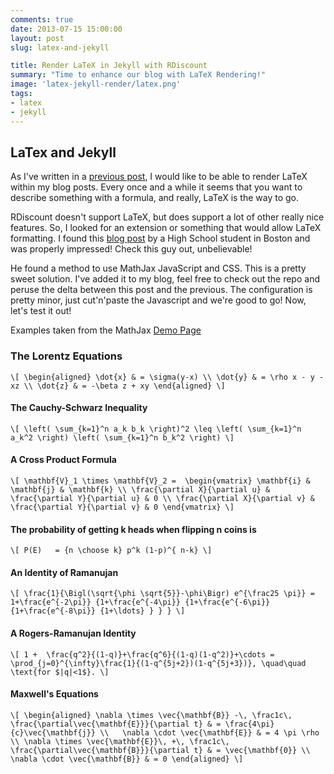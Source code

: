 ```yaml
---
comments: true
date: 2013-07-15 15:00:00
layout: post
slug: latex-and-jekyll

title: Render LaTeX in Jekyll with RDiscount
summary: "Time to enhance our blog with LaTeX Rendering!"
image: 'latex-jekyll-render/latex.png'
tags:
- latex
- jekyll
---
```


## LaTex and Jekyll

As I've written in a [previous post](http://www.liquidinertia.com/2013/07/05/jekyll-setup-basics-pt2/), I would like to be able
to render LaTeX within my blog posts.  Every once and a while it
seems that you want to describe something with a formula, and really,
LaTeX is the way to go.

RDiscount doesn't support LaTeX, but does support a lot of other really
nice features.  So, I looked for an extension or something that would 
allow LaTeX formatting.  I found this [blog post](http://cwoebker.com/posts/latex-math-magic) by a High School student in Boston and was properly impressed!  Check this guy out, unbelievable!

He found a method to use MathJax JavaScript and CSS.  This is a pretty
sweet solution.  I've added it to my blog, feel free to check out
the repo and peruse the delta between this post and the previous.  The
configuration is pretty minor, just cut'n'paste the Javascript and we're
good to go!  Now, let's test it out!

Examples taken from the MathJax [Demo Page](http://mathjax.org/demos/tex-samples/)

### The Lorentz Equations

`\[
\begin{aligned}
\dot{x} & = \sigma(y-x) \\
\dot{y} & = \rho x - y - xz \\
\dot{z} & = -\beta z + xy
\end{aligned}
\]`

#### The Cauchy-Schwarz Inequality

`\[
\left( \sum_{k=1}^n a_k b_k \right)^2 \leq \left( \sum_{k=1}^n a_k^2 \right) \left( \sum_{k=1}^n b_k^2 \right)
\]`

#### A Cross Product Formula

`\[
\mathbf{V}_1 \times \mathbf{V}_2 =  \begin{vmatrix}
\mathbf{i} & \mathbf{j} & \mathbf{k} \\
\frac{\partial X}{\partial u} &  \frac{\partial Y}{\partial u} & 0 \\
\frac{\partial X}{\partial v} &  \frac{\partial Y}{\partial v} & 0
\end{vmatrix}
\]`

#### The probability of getting k heads when flipping n coins is

`\[
P(E)   = {n \choose k} p^k (1-p)^{ n-k}
\]`

#### An Identity of Ramanujan

`\[
\frac{1}{\Bigl(\sqrt{\phi \sqrt{5}}-\phi\Bigr) e^{\frac25 \pi}} =
1+\frac{e^{-2\pi}} {1+\frac{e^{-4\pi}} {1+\frac{e^{-6\pi}}
{1+\frac{e^{-8\pi}} {1+\ldots} } } }
\]`

#### A Rogers-Ramanujan Identity

`\[
1 +  \frac{q^2}{(1-q)}+\frac{q^6}{(1-q)(1-q^2)}+\cdots =
\prod_{j=0}^{\infty}\frac{1}{(1-q^{5j+2})(1-q^{5j+3})},
\quad\quad \text{for $|q|<1$}.
\]`

#### Maxwell's Equations

`\[
\begin{aligned}
\nabla \times \vec{\mathbf{B}} -\, \frac1c\, \frac{\partial\vec{\mathbf{E}}}{\partial t} & = \frac{4\pi}{c}\vec{\mathbf{j}} \\   \nabla \cdot \vec{\mathbf{E}} & = 4 \pi \rho \\
\nabla \times \vec{\mathbf{E}}\, +\, \frac1c\, \frac{\partial\vec{\mathbf{B}}}{\partial t} & = \vec{\mathbf{0}} \\
\nabla \cdot \vec{\mathbf{B}} & = 0 \end{aligned}
\]`

